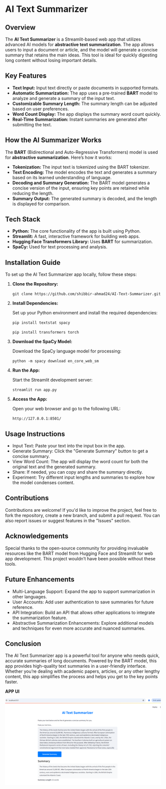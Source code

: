 # AI Text Summarizer

## **Overview**

The **AI Text Summarizer** is a Streamlit-based web app that utilizes advanced AI models for **abstractive text summarization**. The app allows users to input a document or article, and the model will generate a concise summary that retains the main ideas. This tool is ideal for quickly digesting long content without losing important details.

## **Key Features**

- **Text Input:** Input text directly or paste documents in supported formats.
- **Automatic Summarization:** The app uses a pre-trained **BART** model to analyze and generate a summary of the input text.
- **Customizable Summary Length:** The summary length can be adjusted based on user preferences.
- **Word Count Display:** The app displays the summary word count quickly.
- **Real-Time Summarization:** Instant summaries are generated after submitting the text.

## **How the AI Summarizer Works**

The **BART** (Bidirectional and Auto-Regressive Transformers) model is used for **abstractive summarization**. Here’s how it works:

- **Tokenization:** The input text is tokenized using the BART tokenizer.
- **Text Encoding:** The model encodes the text and generates a summary based on its learned understanding of language.
- **Decoding and Summary Generation:** The BART model generates a concise version of the input, ensuring key points are retained while reducing the length.
- **Summary Output:** The generated summary is decoded, and the length is displayed for comparison.

## **Tech Stack**

- **Python:** The core functionality of the app is built using Python.
- **Streamlit:** A fast, interactive framework for building web apps.
- **Hugging Face Transformers Library:** Uses **BART** for summarization.
- **SpaCy:** Used for text processing and analysis.

## **Installation Guide**

To set up the AI Text Summarizer app locally, follow these steps:

1. **Clone the Repository:**
   
   ``
   git clone https://github.com/shibbir-ahmad24/AI-Text-Summarizer.git
   ``

3. **Install Dependencies:**

   Set up your Python environment and install the required dependencies:

   ``
   pip install textstat spacy
   ``
   
   ``
   pip install transformers torch
   ``

5. **Download the SpaCy Model:**

   Download the SpaCy language model for processing:

   ``
   python -m spacy download en_core_web_sm
   ``

7. **Run the App:**

   Start the Streamlit development server:

   ``
   streamlit run app.py
   ``

9. **Access the App:**

   Open your web browser and go to the following URL:

   ``
   http://127.0.0.1:8501/
   ``

## **Usage Instructions**

- Input Text: Paste your text into the input box in the app.
- Generate Summary: Click the "Generate Summary" button to get a concise summary.
- View Word Count: The app will display the word count for both the original text and the generated summary.
- Share: If needed, you can copy and share the summary directly.
- Experiment: Try different input lengths and summaries to explore how the model condenses content.

## **Contributions**

Contributions are welcome! If you'd like to improve the project, feel free to fork the repository, create a new branch, and submit a pull request. You can also report issues or suggest features in the "Issues" section.

## **Acknowledgements**

Special thanks to the open-source community for providing invaluable resources like the BART model from Hugging Face and Streamlit for web app development. This project wouldn’t have been possible without these tools.

## **Future Enhancements**

- Multi-Language Support: Expand the app to support summarization in other languages.
- User Accounts: Add user authentication to save summaries for future reference.
- API Integration: Build an API that allows other applications to integrate the summarization feature.
- Abstractive Summarization Enhancements: Explore additional models and techniques for even more accurate and nuanced summaries.

## **Conclusion**

The AI Text Summarizer app is a powerful tool for anyone who needs quick, accurate summaries of long documents. Powered by the BART model, this app provides high-quality text summaries in a user-friendly interface. Whether you’re dealing with academic papers, articles, or any other lengthy content, this app simplifies the process and helps you get to the key points faster.

**APP UI**

![p1](https://github.com/shibbir-ahmad24/AI-Text-Summarizer/blob/main/Figures/Output.png)
